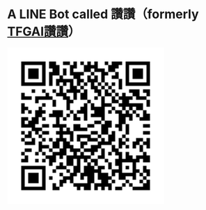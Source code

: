 # A LINE Bot called 讚讚（formerly [TFGAI讚讚](https://fb.com/539408549867808)）

[![讚讚](nze7815i.png)](https://line.me/R/ti/p/@nze7815i)
